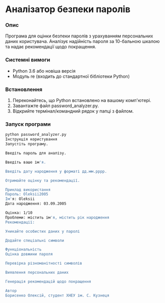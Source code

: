 
# Аналізатор безпеки паролів

### Опис
Програма для оцінки безпеки паролів з урахуванням персональних даних користувача. Аналізує надійність пароля за 10-бальною шкалою та надає рекомендації щодо покращення.

### Системні вимоги
- Python 3.6 або новіша версія
- Модуль re (входить до стандартної бібліотеки Python)

### Встановлення
1. Переконайтесь, що Python встановлено на вашому комп'ютері.
2. Завантажте файл password_analyzer.py.
3. Відкрийте термінал/командний рядок у папці з файлом.

### Запуск програми
```bash
python password_analyzer.py
Інструкція користування
Запустіть програму.

Введіть пароль для аналізу.

Введіть ваше ім'я.

Введіть дату народження у форматі дд.мм.рррр.

Отримайте оцінку та рекомендації.

Приклад використання
Пароль: Oleksii2005
Ім'я: Oleksii
Дата народження: 03.09.2005

Оцінка: 1/10
Проблеми: містить ім'я, містить рік народження
Рекомендації:

Уникайте особистих даних у паролі

Додайте спеціальні символи

Функціональність
Оцінка довжини пароля

Перевірка різноманітності символів

Виявлення персональних даних

Генерація рекомендацій щодо покращення

Автор
Борисенко Олексій, студент ХНЕУ ім. С. Кузнеця
